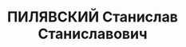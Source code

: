 ---
title: ПИЛЯВСКИЙ Станислав Станиславович
description: 'Род. в 1882, Седлецкая губ., г. Седлец, поляк, обр.: высшее, член ВКП(б)
  (бывший член Партии социал-демократов Польши и Литвы). Проживал: Москва, ул. Серафимовича,
  д. 2 (Дом правительства), кв. 451. Председатель Спецколлегии Верховного суда СССР.

  Арестован 13.09.1937. Обв. в шпионаже и участии в антисоветской террористической
  шпионско-диверсионной организации - ПОВ. Приговор: ВК ВС СССР, 25.11.1937 – ВМН.
  Расстрелян 26.11.1937, г.Москва.

  Реабилитирован ВК ВС СССР 28.05.1955'
---